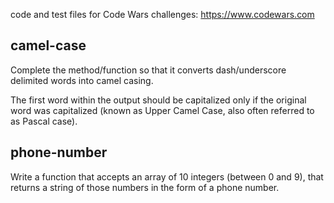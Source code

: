 code and test files for Code Wars challenges: https://www.codewars.com

## camel-case
Complete the method/function so that it converts dash/underscore delimited words into camel casing. 

The first word within the output should be capitalized only if the original word was capitalized (known as Upper Camel Case, also often referred to as Pascal case).

## phone-number
Write a function that accepts an array of 10 integers (between 0 and 9), that returns a string of those numbers in the form of a phone number.